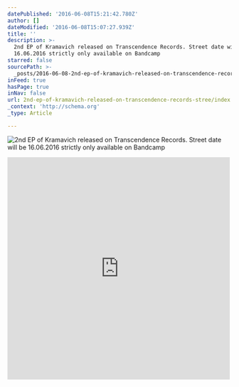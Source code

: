 ```yaml
---
datePublished: '2016-06-08T15:21:42.780Z'
author: []
dateModified: '2016-06-08T15:07:27.939Z'
title: ''
description: >-
  2nd EP of Kramavich released on Transcendence Records. Street date will be
  16.06.2016 strictly only available on Bandcamp
starred: false
sourcePath: >-
  _posts/2016-06-08-2nd-ep-of-kramavich-released-on-transcendence-records-stree.md
inFeed: true
hasPage: true
inNav: false
url: 2nd-ep-of-kramavich-released-on-transcendence-records-stree/index.html
_context: 'http://schema.org'
_type: Article

---
```

![2nd EP of Kramavich released on Transcendence Records. Street date will be 16.06.2016 strictly only available on Bandcamp](https://s3-us-west-2.amazonaws.com/the-grid-img/p/a55f69f12e515680443190d133e8626c382f5c90.jpg)

<iframe src="https://cdn.embedly.com/widgets/media.html?src=https%3A%2F%2Fw.soundcloud.com%2Fplayer%2F%3Fvisual%3Dtrue%26url%3Dhttp%253A%252F%252Fapi.soundcloud.com%252Ftracks%252F267796507%26show_artwork%3Dtrue&amp;url=https%3A%2F%2Fsoundcloud.com%2Fdaringamare%2F2016-kramavich-kramanic-frequencies-ep-promo-sample&amp;image=http%3A%2F%2Fi1.sndcdn.com%2Fartworks-000166186618-bk3ftp-t500x500.jpg&amp;key=b7d04c9b404c499eba89ee7072e1c4f7&amp;type=text%2Fhtml&amp;schema=soundcloud" width="500" height="500" scrolling="no" frameborder="0" allowfullscreen="" style=""></iframe>